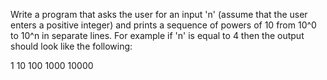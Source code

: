 Write a program that asks the user for an input 'n' (assume that the user enters a positive integer) and prints a sequence of powers of 10 from 10^0 to 10^n in separate lines. For example if 'n' is equal to 4 then the output should look like the following:

1
10
100
1000
10000
